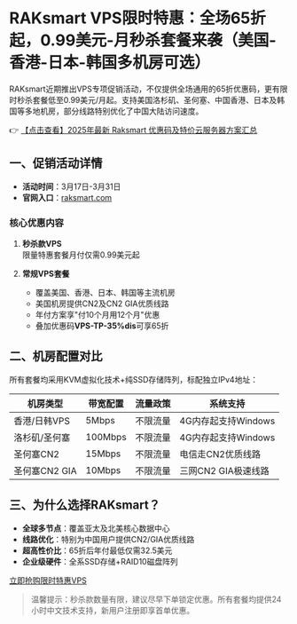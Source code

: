 # RAKsmart VPS限时特惠：全场65折起，0.99美元-月秒杀套餐来袭（美国-香港-日本-韩国多机房可选）

RAKsmart近期推出VPS专项促销活动，不仅提供全场通用的65折优惠码，更有限时秒杀套餐低至0.99美元/月起。支持美国洛杉矶、圣何塞、中国香港、日本及韩国等多地机房，部分线路特别优化了中国大陆访问速度。

👉 [【点击查看】2025年最新 Raksmart 优惠码及特价云服务器方案汇总](https://bit.ly/raksmart)

## 一、促销活动详情
- **活动时间**：3月17日-3月31日
- **官网入口**：[raksmart.com](https://bit.ly/raksmart)

### 核心优惠内容
1. **秒杀款VPS**  
   限量特惠套餐月付仅需0.99美元起

2. **常规VPS套餐**  
   - 覆盖美国、香港、日本、韩国等主流机房
   - 美国机房提供CN2及CN2 GIA优质线路
   - 年付方案享"付10个月用12个月"优惠
   - 叠加优惠码**VPS-TP-35%dis**可享65折

## 二、机房配置对比
所有套餐均采用KVM虚拟化技术+纯SSD存储阵列，标配独立IPv4地址：

| 机房类型       | 带宽配置  | 流量政策   | 系统支持               |
|----------------|-----------|------------|------------------------|
| 香港/日韩VPS   | 5Mbps     | 不限流量   | 4G内存起支持Windows    |
| 洛杉矶/圣何塞  | 100Mbps   | 不限流量   | 4G内存起支持Windows    |
| 圣何塞CN2      | 15Mbps    | 不限流量   | 电信走CN2优质线路      |
| 圣何塞CN2 GIA  | 10Mbps    | 不限流量   | 三网CN2 GIA极速线路    |

## 三、为什么选择RAKsmart？
- **全球多节点**：覆盖亚太及北美核心数据中心
- **线路优化**：特别为中国用户提供CN2/GIA优质线路
- **超高性价比**：65折后年付最低仅需32.5美元
- **企业级硬件**：全系SSD存储+RAID10磁盘阵列

[立即抢购限时特惠VPS](https://bit.ly/raksmart)

> 温馨提示：秒杀款数量有限，建议尽早下单锁定优惠。所有套餐均提供24小时中文技术支持，新用户注册即享首单优惠。